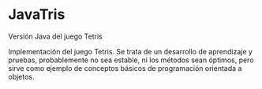 # JavaTris
Versión Java del juego Tetris

Implementación del juego Tetris. Se trata de un desarrollo de aprendizaje y pruebas, probablemente no sea estable, ni los métodos sean óptimos, pero sirve como ejemplo de conceptos básicos de programación orientada a objetos.
